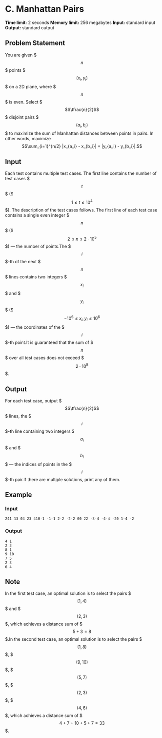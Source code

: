 # C. Manhattan Pairs

**Time limit:** 2 seconds
**Memory limit:** 256 megabytes
**Input:** standard input
**Output:** standard output

## Problem Statement

You are given $$$n$$$ points $$$(x_i, y_i)$$$ on a 2D plane, where $$$n$$$ is even. Select $$$\tfrac{n}{2}$$$ disjoint pairs $$$(a_i, b_i)$$$ to maximize the sum of Manhattan distances between points in pairs. In other words, maximize $$$$$$\sum_{i=1}^{n/2} |x_{a_i} - x_{b_i}| + |y_{a_i} - y_{b_i}|.$$$$$$

## Input

Each test contains multiple test cases. The first line contains the number of test cases $$$t$$$ ($$$1 \le t \le 10^4$$$). The description of the test cases follows. The first line of each test case contains a single even integer $$$n$$$ ($$$2 \leq n \leq 2 \cdot 10^5$$$) — the number of points.The $$$i$$$-th of the next $$$n$$$ lines contains two integers $$$x_i$$$ and $$$y_i$$$ ($$$-10^6 \le x_i, y_i \le 10^6$$$) — the coordinates of the $$$i$$$-th point.It is guaranteed that the sum of $$$n$$$ over all test cases does not exceed $$$2 \cdot 10^5$$$.

## Output

For each test case, output $$$\tfrac{n}{2}$$$ lines, the $$$i$$$-th line containing two integers $$$a_i$$$ and $$$b_i$$$ — the indices of points in the $$$i$$$-th pair.If there are multiple solutions, print any of them.

## Example

### Input
```
241 13 04 23 410-1 -1-1 2-2 -2-2 00 22 -3-4 -4-4 -20 1-4 -2
```

### Output
```
4 1
2 3
8 1
9 10
7 5
2 3
6 4
```

## Note

In the first test case, an optimal solution is to select the pairs $$$(1, 4)$$$ and $$$(2, 3)$$$, which achieves a distance sum of $$$5 + 3 = 8$$$.In the second test case, an optimal solution is to select the pairs $$$(1, 8)$$$, $$$(9, 10)$$$, $$$(5, 7)$$$, $$$(2, 3)$$$, $$$(4, 6)$$$, which achieves a distance sum of $$$4 + 7 + 10 + 5 + 7 = 33$$$.